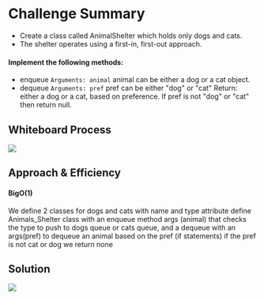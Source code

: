 # Challenge Summary
- Create a class called AnimalShelter which holds only dogs and cats.
- The shelter operates using a first-in, first-out approach.
#### Implement the following methods:
- enqueue
```Arguments: animal```
animal can be either a dog or a cat object.
- dequeue
```Arguments: pref```
pref can be either "dog" or "cat"
Return: either a dog or a cat, based on preference.
If pref is not "dog" or "cat" then return null.

## Whiteboard Process
![](WhiteBoard0.png)

## Approach & Efficiency
#### BigO(1)
We define 2 classes for dogs and cats with name and type attribute
define Animals_Shelter class with an enqueue method args (animal) that checks the type to push to dogs queue or cats queue, and a dequeue with an args(pref) to dequeue an animal based on the pref (if statements) if the pref is not cat or dog we return none

## Solution
![](solution.png)